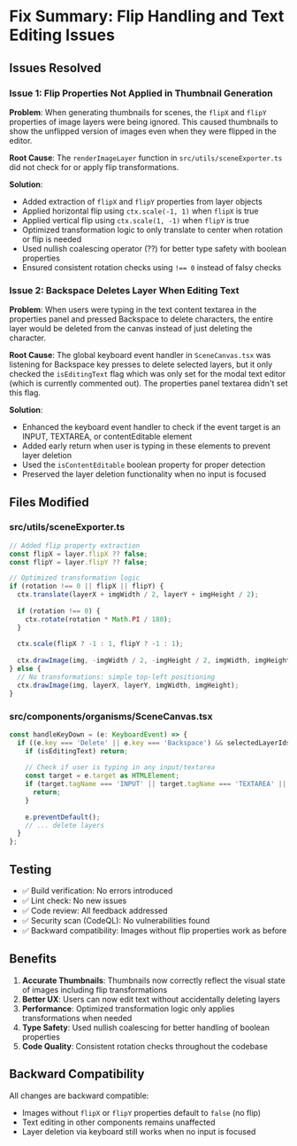 # Fix Summary: Flip Handling and Text Editing Issues

## Issues Resolved

### Issue 1: Flip Properties Not Applied in Thumbnail Generation
**Problem**: When generating thumbnails for scenes, the `flipX` and `flipY` properties of image layers were being ignored. This caused thumbnails to show the unflipped version of images even when they were flipped in the editor.

**Root Cause**: The `renderImageLayer` function in `src/utils/sceneExporter.ts` did not check for or apply flip transformations.

**Solution**: 
- Added extraction of `flipX` and `flipY` properties from layer objects
- Applied horizontal flip using `ctx.scale(-1, 1)` when `flipX` is true
- Applied vertical flip using `ctx.scale(1, -1)` when `flipY` is true
- Optimized transformation logic to only translate to center when rotation or flip is needed
- Used nullish coalescing operator (??) for better type safety with boolean properties
- Ensured consistent rotation checks using `!== 0` instead of falsy checks

### Issue 2: Backspace Deletes Layer When Editing Text
**Problem**: When users were typing in the text content textarea in the properties panel and pressed Backspace to delete characters, the entire layer would be deleted from the canvas instead of just deleting the character.

**Root Cause**: The global keyboard event handler in `SceneCanvas.tsx` was listening for Backspace key presses to delete selected layers, but it only checked the `isEditingText` flag which was only set for the modal text editor (which is currently commented out). The properties panel textarea didn't set this flag.

**Solution**:
- Enhanced the keyboard event handler to check if the event target is an INPUT, TEXTAREA, or contentEditable element
- Added early return when user is typing in these elements to prevent layer deletion
- Used the `isContentEditable` boolean property for proper detection
- Preserved the layer deletion functionality when no input is focused

## Files Modified

### src/utils/sceneExporter.ts
```typescript
// Added flip property extraction
const flipX = layer.flipX ?? false;
const flipY = layer.flipY ?? false;

// Optimized transformation logic
if (rotation !== 0 || flipX || flipY) {
  ctx.translate(layerX + imgWidth / 2, layerY + imgHeight / 2);
  
  if (rotation !== 0) {
    ctx.rotate(rotation * Math.PI / 180);
  }
  
  ctx.scale(flipX ? -1 : 1, flipY ? -1 : 1);
  
  ctx.drawImage(img, -imgWidth / 2, -imgHeight / 2, imgWidth, imgHeight);
} else {
  // No transformations: simple top-left positioning
  ctx.drawImage(img, layerX, layerY, imgWidth, imgHeight);
}
```

### src/components/organisms/SceneCanvas.tsx
```typescript
const handleKeyDown = (e: KeyboardEvent) => {
  if ((e.key === 'Delete' || e.key === 'Backspace') && selectedLayerIds.length > 0) {
    if (isEditingText) return;
    
    // Check if user is typing in any input/textarea
    const target = e.target as HTMLElement;
    if (target.tagName === 'INPUT' || target.tagName === 'TEXTAREA' || target.isContentEditable) {
      return;
    }
    
    e.preventDefault();
    // ... delete layers
  }
};
```

## Testing

- ✅ Build verification: No errors introduced
- ✅ Lint check: No new issues
- ✅ Code review: All feedback addressed
- ✅ Security scan (CodeQL): No vulnerabilities found
- ✅ Backward compatibility: Images without flip properties work as before

## Benefits

1. **Accurate Thumbnails**: Thumbnails now correctly reflect the visual state of images including flip transformations
2. **Better UX**: Users can now edit text without accidentally deleting layers
3. **Performance**: Optimized transformation logic only applies transformations when needed
4. **Type Safety**: Used nullish coalescing for better handling of boolean properties
5. **Code Quality**: Consistent rotation checks throughout the codebase

## Backward Compatibility

All changes are backward compatible:
- Images without `flipX` or `flipY` properties default to `false` (no flip)
- Text editing in other components remains unaffected
- Layer deletion via keyboard still works when no input is focused
